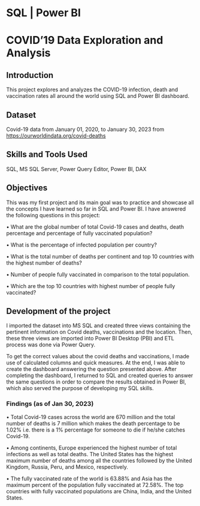 # SQL | Power BI
# COVID’19 Data Exploration and Analysis
## Introduction
This project explores and analyzes the COVID-19 infection, death and vaccination rates all around the world using SQL and Power BI dashboard.
## Dataset
Covid-19 data from January 01, 2020, to January 30, 2023 from https://ourworldindata.org/covid-deaths
## Skills and Tools Used
SQL, MS SQL Server, Power Query Editor, Power BI, DAX
## Objectives
This was my first project and its main goal was to practice and showcase all the concepts I have learned so far in SQL and Power BI. I have answered the following questions in this project:

•	What are the global number of total Covid-19 cases and deaths, death percentage and percentage of fully vaccinated population?

•	What is the percentage of infected population per country?

•	What is the total number of deaths per continent and top 10 countries with the highest number of deaths?

•	Number of people fully vaccinated in comparison to the total population.

•	Which are the top 10 countries with highest number of people fully vaccinated?

## Development of the project

I imported the dataset into MS SQL and created three views containing the pertinent information on Covid deaths, vaccinations and the location. Then, these three views are imported into Power BI Desktop (PBI) and ETL process was done via Power Query.

To get the correct values about the covid deaths and vaccinations, I made use of  calculated columns and quick measures. At the end, I was able to create the dashboard answering the question presented above.
After completing the dashboard, I returned to SQL and created queries to answer the same questions in order to compare the results obtained in Power BI, which also served the purpose of developing my SQL skills.

### Findings (as of Jan 30, 2023)
•	Total Covid-19 cases across the world are 670 million and the total number of deaths is 7 million which makes the death percentage to be 1.02% i.e. there is a 1% percentage for someone to die if he/she catches Covid-19.

•	Among continents, Europe experienced the highest number of total infections as well as total deaths. The United States has the highest maximum number of deaths among all the countries followed by the United Kingdom, Russia, Peru, and Mexico, respectively.

•	The fully vaccinated rate of the world is 63.88% and Asia has the maximum percent of the population fully vaccinated at 72.58%. The top countries with fully vaccinated populations are China, India, and the United States.


